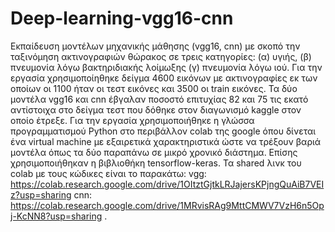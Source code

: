 # Deep-learning-vgg16-cnn
Εκπαίδευση μοντέλων μηχανικής μάθησης (vgg16, cnn) με σκοπό την ταξινόμηση ακτινογραφιών θώρακος σε τρεις κατηγορίες: (α) υγιής, (β) πνευμονία λόγω βακτηριδιακής λοίμωξης (γ) πνευμονία λόγω ιού. Για την εργασία χρησιμοποίηθηκε δείγμα 4600 εικόνων με ακτινογραφίες εκ των οποίων οι 1100 ήταν οι τεστ εικόνες και 3500 οι train εικόνες. Τα δύο μοντέλα vgg16 και cnn έβγαλαν ποσοστό επιτυχίας 82 και 75 τις εκατό αντίστοιχα στο δείγμα τεστ που δόθηκε στον διαγωνισμό kaggle στον οποίο έτρεξε. Για την εργασία χρησιμοποιήθηκε η γλώσσα προγραμματισμού Python στο περιβάλλον colab της google όπου δίνεται ένα virtual machine με εξαιρετικά χαρακτηριστικά ώστε να τρέξουν βαριά μοντέλα όπως τα δύο παραπάνω σε μικρό χρονικό διάστημα. Επίσης χρησιμοποιήθηκαν η βιβλιοθήκη tensorflow-keras. Τα shared λινκ του colab με τους κώδικες είναι το παρακάτω: vgg: https://colab.research.google.com/drive/1OItztGjtkLRJajersKPjngQuAiB7VEIz?usp=sharing cnn: https://colab.research.google.com/drive/1MRvisRAg9MttCMWV7VzH6n5Opj-KcNN8?usp=sharing . 
